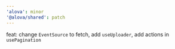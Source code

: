 ```yaml
---
'alova': minor
'@alova/shared': patch
---
```


feat: change `EventSource` to fetch, add `useUploader`, add actions in `usePagination`
